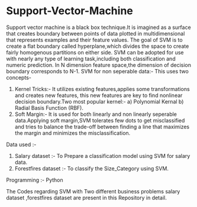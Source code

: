 # Support-Vector-Machine
Support vector machine is a black box technique.It is imagined as a surface that creates boundary between points of data plotted in multidimensional that represents examples and their feature values.
The goal of SVM  is to create a flat boundary called hyperplane,which divides the space to create fairly homogenous partitions on either side.
SVM can be adopted for use with nearly any type of learning task,including both classification and numeric prediction.
In N dimension feature space,the dimension of decision boundary corresponds to N-1.
SVM for non seperable data:-
 This uses two concepts-
1)	Kernel Tricks:- It utilizes existing features,applies some transformations and creates new features, this new features are key to find nonlinear decision boundary.Two most popular kernel:-
a)	Polynomial Kernal
b)	Radial Basis Function (RBF).
2)	Soft Margin:- It is used for both linearly and non linearly seperable data.Applying soft margin,SVM tolerates few dots to get misclassified and tries to balance the trade-off between finding a line that maximizes the margin and minimizes the misclassification. 


Data used :-
1)	Salary dataset :- To  Prepare a classification model using SVM for salary data.
2)	Forestfires dataset :- To classify the Size_Category using SVM.

Programming :- Python

The Codes regarding  SVM with Two different business problems salary dataset  ,forestfires dataset are present in this Repository in detail.
